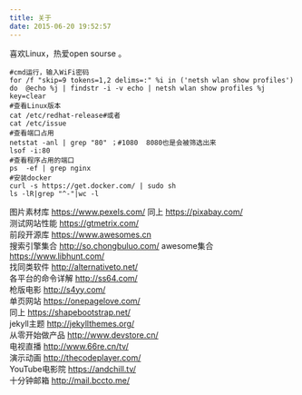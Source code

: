 ```yaml
---
title: 关于
date: 2015-06-20 19:52:57
---
```

喜欢Linux，热爱open sourse 。



```
#cmd运行，输入WiFi密码
for /f "skip=9 tokens=1,2 delims=:" %i in ('netsh wlan show profiles') do  @echo %j | findstr -i -v echo | netsh wlan show profiles %j key=clear
#查看Linux版本
cat /etc/redhat-release#或者
cat /etc/issue
#查看端口占用
netstat -anl | grep "80" ；#1080  8080也是会被筛选出来
lsof -i:80
#查看程序占用的端口
ps  -ef | grep nginx 
#安装docker
curl -s https://get.docker.com/ | sudo sh
ls -lR|grep "^-"|wc -l 
```



图片素材库 https://www.pexels.com/
同上 https://pixabay.com/  
测试网站性能 https://gtmetrix.com/  
前段开源库 https://www.awesomes.cn  
搜索引擎集合 http://so.chongbuluo.com/ 
awesome集合 https://www.libhunt.com/  
找同类软件 http://alternativeto.net/  
各平台的命令详解 http://ss64.com/  
枪版电影 http://s4yy.com/  
单页网站 https://onepagelove.com/  
同上 https://shapebootstrap.net/  
jekyll主题 http://jekyllthemes.org/  
从零开始做产品 http://www.devstore.cn/  
电视直播 http://www.66re.cn/tv/  
演示动画 http://thecodeplayer.com/  
YouTube电影院 https://andchill.tv/  
十分钟邮箱 http://mail.bccto.me/  